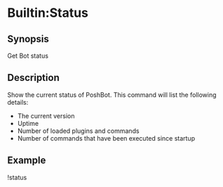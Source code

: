 
# Builtin:Status

## Synopsis

Get Bot status

## Description

Show the current status of PoshBot. This command will list the following details:

* The current version
* Uptime
* Number of loaded plugins and commands
* Number of commands that have been executed since startup

## Example
!status
